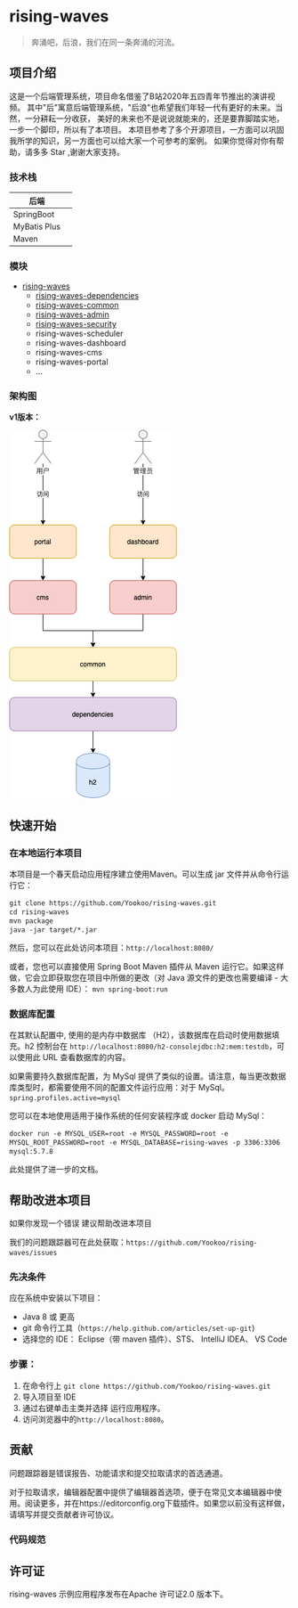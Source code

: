# rising-waves
> 奔涌吧，后浪，我们在同一条奔涌的河流。
## 项目介绍
这是一个后端管理系统，项目命名借鉴了B站2020年五四青年节推出的演讲视频。
其中"后"寓意后端管理系统，"后浪"也希望我们年轻一代有更好的未来。当然，一分耕耘一分收获，
美好的未来也不是说说就能来的，还是要靠脚踏实地，一步一个脚印，所以有了本项目。
本项目参考了多个开源项目，一方面可以巩固我所学的知识，另一方面也可以给大家一个可参考的案例。
如果你觉得对你有帮助，请多多 Star ,谢谢大家支持。

### 技术栈

| 后端         |      |
| ------------ | ---- |
| SpringBoot   |      |
| MyBatis Plus |      |
| Maven        |      |

### 模块

- [rising-waves](README_parent.md)
    - [rising-waves-dependencies](../rising-waves-dependencies/README.md)
    - [rising-waves-common](../rising-waves-common/README.md)
    - [rising-waves-admin](../rising-waves-admin/README.md)
    - [rising-waves-security](../rising-waves-admin/README.md)
    - rising-waves-scheduler
    - rising-waves-dashboard
    - rising-waves-cms
    - rising-waves-portal
    - ...

### 架构图

**v1版本：**

![rising-waves-v1](img/rising-waves-v1.png)
## 快速开始

### 在本地运行本项目
本项目是一个春天启动应用程序建立使用Maven。可以生成 jar 文件并从命令行运行它：
```shell script
git clone https://github.com/Yookoo/rising-waves.git
cd rising-waves
mvn package
java -jar target/*.jar
```
然后，您可以在此处访问本项目：`http://localhost:8080/`


或者，您也可以直接使用 Spring Boot Maven 插件从 Maven 运行它。如果这样做，它会立即获取您在项目中所做的更改（对 Java 源文件的更改也需要编译 - 大多数人为此使用 IDE）：
`mvn spring-boot:run`


### 数据库配置
在其默认配置中, 使用的是内存中数据库 （H2），该数据库在启动时使用数据填充。h2 控制台在 `http://localhost:8080/h2-consolejdbc:h2:mem:testdb`，可以使用此 URL 查看数据库的内容。

如果需要持久数据库配置，为 MySql 提供了类似的设置。请注意，每当更改数据库类型时，都需要使用不同的配置文件运行应用：对于 MySql。`spring.profiles.active=mysql`

您可以在本地使用适用于操作系统的任何安装程序或 docker 启动 MySql：
```shell script
docker run -e MYSQL_USER=root -e MYSQL_PASSWORD=root -e MYSQL_ROOT_PASSWORD=root -e MYSQL_DATABASE=rising-waves -p 3306:3306 mysql:5.7.8
```
此处提供了进一步的文档。

## 帮助改进本项目

如果你发现一个错误 建议帮助改进本项目

我们的问题跟踪器可在此处获取：`https://github.com/Yookoo/rising-waves/issues`

### 先决条件

应在系统中安装以下项目：

- Java 8 或 更高
- git 命令行工具（`https://help.github.com/articles/set-up-git`)
- 选择您的 IDE： Eclipse（带 maven 插件）、STS、 IntelliJ IDEA、 VS Code

### 步骤：

 1. 在命令行上 `git clone https://github.com/Yookoo/rising-waves.git`
 2. 导入项目至 IDE
 3. 通过右键单击主类并选择 运行应用程序。
 4. 访问浏览器中的`http://localhost:8080`。


## 贡献
问题跟踪器是错误报告、功能请求和提交拉取请求的首选通道。

对于拉取请求，编辑器配置中提供了编辑器首选项，便于在常见文本编辑器中使用。阅读更多，并在https://editorconfig.org下载插件。如果您以前没有这样做，请填写并提交贡献者许可协议。

### 代码规范


## 许可证
rising-waves 示例应用程序发布在Apache 许可证2.0 版本下。